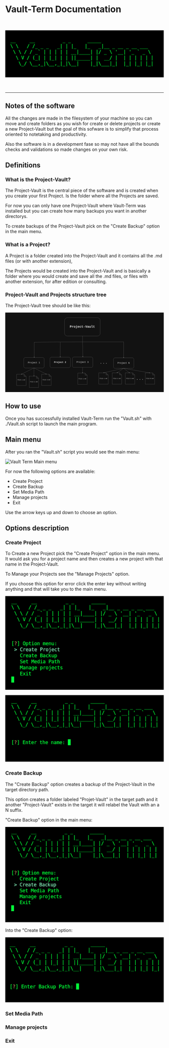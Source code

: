 # Vault-Term Documentation

<br>

![Vault-Term-Logo](./img/Vault-Term-Logo.png "Vault Term Logo")

<br>
<hr>

## Notes of the software

All the changes are made in the filesystem of your machine so you can move and create folders as you wish for create or delete projects or create a new Project-Vault but the goal of this sofware is to simplify that process oriented to notetaking and productivity. 

Also the software is in a development fase so may not have all the bounds checks and validations so made changes on your own risk.

## Definitions

### What is the Project-Vault?

The Project-Vault is the central piece of the software and is created when you create your first Project. Is the folder where all the Projects are saved.

For now you can only have one Project-Vault where Vault-Term was installed but you can create how many backups you want in another directorys.

To create backups of the Project-Vault pick on the "Create Backup" option in the main menu.


### What is a Project?

A Project is a folder created into the Project-Vault and it contains all the .md files (or with another extension), 

The Projects would be created into the Project-Vault and is basically a folder where you would create and save all the .md files, or files with another extension, for after edition or consulting.  


### Project-Vault and Projects structure tree

The Project-Vault tree should be like this:

![Project-Vault, Projects and files tree](./img/Projects-And-Project-Vault-Diagram.png "Project-Vault, Projects and files tree")


## How to use

Once you has successfully installed Vault-Term run the "Vault.sh" with ./Vault.sh script to launch the main program.

## Main menu

After you ran the "Vault.sh" script you would see the main menu:

![Vault Term Main menu](./img/main-menu.png.png "Vault Term Main menu")

For now the following options are available:

- Create Project
- Create Backup
- Set Media Path
- Manage projects
- Exit

Use the arrow keys up and down to choose an option.

## Options description

### Create Project

To Create a new Project pick the "Create Project" option in the main menu. It would ask you for a project name and then creates a new project with that name in the Project-Vault.

To Manage your Projects see the "Manage Projects" option.

If you choose this option for error click the enter key without writing anything and that will take you to the main menu.


![Create Project option selected](./img/CreateProject/vault-term-create-project-option.png "Create Project option selected")


![Create Project enter name](./img/CreateProject/create-project-option-selected.png "Create Project enter name")

### Create Backup

The "Create Backup" option creates a backup of the Project-Vault in the target directory path.

This option creates a folder labeled "Projet-Vault" in the target path and it another "Project-Vault" exists in the target it will relabel the Vault with an a N suffix.


"Create Backup" option in the main menu:

![Create Backup option](./img/CreateBackup/create-backup-option-main-menu.png "Create Backup option")

Into the "Create Backup" option:

![Create Backup option selected](./img/CreateBackup/create-backup-option-selected-main-menu.png "Create Backup option selected")


### Set Media Path

### Manage projects

### Exit


